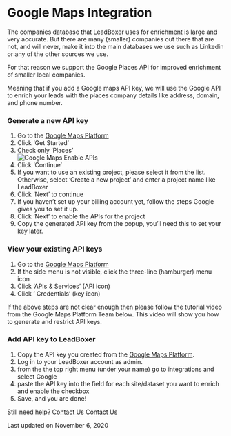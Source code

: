 # Google Maps Integration

The companies database that LeadBoxer uses for enrichment is large and very accurate. But there are many (smaller) companies out there that are not, and will never, make it into the main databases we use such as Linkedin or any of the other sources we use.

For that reason we support the Google Places API for improved enrichment of smaller local companies.

Meaning that if you add a Google maps API key, we will use the Google API to enrich your leads with the places company details like address, domain, and phone number.

### Generate a new API key

1. Go to the [Google Maps Platform](https://cloud.google.com/maps-platform/)
2. Click ‘Get Started’
3. Check only ‘Places’\
   ![Google Maps Enable APIs](https://yoast.com/app/uploads/sites/5/2018/05/google-maps\_enable-api.png)
4. Click ‘Continue’
5. If you want to use an existing project, please select it from the list. Otherwise, select ‘Create a new project’ and enter a project name like LeadBoxer
6. Click ‘Next’ to continue
7. If you haven’t set up your billing account yet, follow the steps Google gives you to set it up.
8. Click ‘Next’ to enable the APIs for the project
9. Copy the generated API key from the popup, you’ll need this to set your key later.

### View your existing API keys

1. Go to the [Google Maps Platform](https://console.cloud.google.com/home)
2. If the side menu is not visible, click the three-line (hamburger) menu icon
3. Click ‘APIs & Services’ (API icon)
4. Click ‘ Credentials’ (key icon)

If the above steps are not clear enough then please follow the tutorial video from the Google Maps Platform Team below. This video will show you how to generate and restrict API keys.

### Add API key to LeadBoxer

1. Copy the API key you created from the [Google Maps Platform](https://console.cloud.google.com/apis/credentials).
2. Log in to your LeadBoxer account as admin.
3. from the the top right menu (under your name) go to integrations and select Google
4. paste the API key into the field for each site/dataset you want to enrich and enable the checkbox
5. Save, and you are done!

Still need help? [Contact Us](broken-reference) [Contact Us](broken-reference)

Last updated on November 6, 2020
